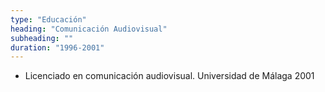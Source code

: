 ```yaml
---
type: "Educación"
heading: "Comunicación Audiovisual"
subheading: ""
duration: "1996-2001"
---
```


+ Licenciado en comunicación audiovisual. Universidad de Málaga 2001

